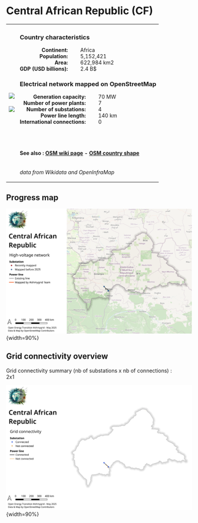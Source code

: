 # Central African Republic (CF)

<table width="90%">
<tr>
<td>
<img src="http://commons.wikimedia.org/wiki/Special:FilePath/Flag%20of%20the%20Central%20African%20Republic.svg" width="250">
<br><br>
<img src="http://commons.wikimedia.org/wiki/Special:FilePath/CAF%20orthographic.svg" width="250"></td>
<td>
<h3>Country characteristics</h3>
<div style="display: inline-block;text-align:right;margin-right:30px;font-weight: bold;">
Continent:<br>Population:<br>Area:<br>GDP (USD billions):
</div>
<div style="display: inline-block;">
Africa<br>5,152,421<br>622,984 km2<br>2.4 B$
</div>
<h3>Electrical network mapped on OpenStreetMap</h3>
<div style="display: inline-block;text-align:right;margin-right:30px;font-weight: bold;">Generation capacity:<br>
Number of power plants:<br>
Number of substations:<br>
Power line length:<br>
International connections:<br>
</div>
<div style="display: inline-block;">70 MW<br>
7<br>
4<br>
140 km<br>
0<br>
</div>

<br><br><h4>See also :
<a href="https://wiki.openstreetmap.org/wiki/Power_networks/Central African Republic" target="_blank">OSM wiki page</a> -
<a href="https://openstreetmap.org/relation/192790" target="_blank">OSM country shape</a>
</h4>

<br><i>data from Wikidata and OpenInfraMap</i>
</td>
</tr>
</table>


## Progress map

![Map](../images/maps_countries/CF/high-voltage-network.png){width=90%}



## Grid connectivity overview

Grid connectivity summary (nb of substations x nb of connections) :<br>2x1

![Map](../images/maps_countries/CF/grid-connectivity.png){width=90%}

